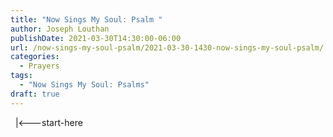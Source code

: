 ```yaml
---
title: "Now Sings My Soul: Psalm "
author: Joseph Louthan
publishDate: 2021-03-30T14:30:00-06:00
url: /now-sings-my-soul-psalm/2021-03-30-1430-now-sings-my-soul-psalm/
categories:
  - Prayers
tags:
  - "Now Sings My Soul: Psalms"
draft: true
---
```

<div style="font-variant: small-caps;">

</div>
&nbsp;
    |<---start-here
